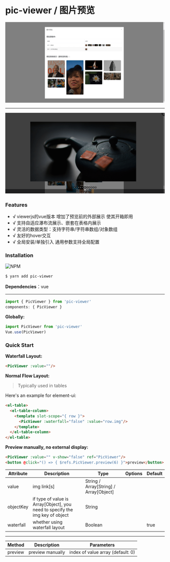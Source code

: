 # pic-viewer / 图片预览

![before preview](./preview/outside.png)

<hr/>

![previewing](./preview/previewing.png)

### Features

- √ viewerjs的vue版本 增加了预览前的外部展示 使其开箱即用
- √ 支持自适应瀑布流展示、嵌套在表格内展示
- √ 灵活的数据类型：支持字符串/字符串数组/对象数组
- √ 友好的hover交互
- √ 全局安装/单独引入 通用参数支持全局配置

### Installation
![NPM](https://nodei.co/npm/pic-viewer.png)
``` bash
$ yarn add pic-viewer
```

**Dependencies**：vue

<hr/>

```js
import { PicViewer } from 'pic-viewer'
components: { PicViewer }
```

**Globally:**
```js
import PicViewer from 'pic-viewer'
Vue.use(PicViewer)
```

### Quick Start

**Waterfall Layout:**
```html
<PicViewer :value=""/>
```

**Normal Flow Layout:**

> Typically used in tables

Here's an example for element-ui:

```html
<el-table>
  <el-table-column>
    <template slot-scope="{ row }">
      <PicViewer :waterfall="false" :value="row.img"/>
    </template>
  </el-table-column>
</el-table>
```

**Preview manually, no external display:**
```html
<PicViewer :value="" v-show="false" ref="PicViewer"/>
<button @click="() => { $refs.PicViewer.preview(6) }">preview</button>
```

| Attribute | Description | Type | Options | Default |
| --- | --- | --- | --- | --- |
| value | img link[s] | String / Array[String] / Array[Object] | | |
| objectKey | if type of value is Array[Object], you need to specify the img key of object | String | | |
| waterfall | whether using waterfall layout | Boolean | | true |

<hr/>

| Method | Description | Parameters |
| --- | --- | --- |
| preview | preview manually | index of value array (default: 0) |
